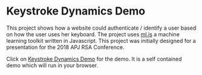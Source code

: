 # Keystroke Dynamics Demo

This project shows how a website could authenticate / identify a user based on how the user uses her keyboard. The project uses [ml.js](https://github.com/mljs) a machine learning toolkit written in Javascript. This project was initially designed for a presentation for the 2018 APJ RSA Conference.

Click on [Keystroke Dynamics Demo](keystroke.html) for the demo. It is a self contained demo which will run in your browser.
